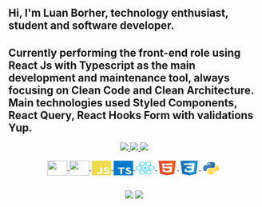 ## Hi, I'm Luan Borher, technology enthusiast, student and software developer. 

## Currently performing the front-end role using React Js with Typescript as the main development and maintenance tool, always focusing on Clean Code and Clean Architecture. Main technologies used Styled Components, React Query, React Hooks Form with validations Yup.

<div align="center">
  <a href="https://github.com/LuanBorher">
  <img height="150em" src="https://github-readme-stats.vercel.app/api?username=LuanBorher&show_icons=true&theme=gotham&include_all_commits=true&count_private=true"/>
  <img height="150em" src="https://github-readme-stats.vercel.app/api/top-langs/?username=LuanBorher&layout=compact&langs_count=7&theme=gotham"/>
  <img height="300em" src="https://github-readme-streak-stats.herokuapp.com/?user=LuanBorher&theme=gotham"/>
</div>
<div align="center" style="display: inline_block"><br>
  <img align="center" height="30" width="40" src="https://cdn.jsdelivr.net/gh/devicons/devicon/icons/cplusplus/cplusplus-original.svg">
  <img align="center" height="30" width="40" src="https://cdn.jsdelivr.net/gh/devicons/devicon/icons/java/java-original-wordmark.svg">
  <img align="center" height="30" width="40" src="https://raw.githubusercontent.com/devicons/devicon/master/icons/javascript/javascript-plain.svg">
  <img align="center" height="30" width="40" src="https://raw.githubusercontent.com/devicons/devicon/master/icons/typescript/typescript-plain.svg">
  <img align="center" height="30" width="40" src="https://raw.githubusercontent.com/devicons/devicon/master/icons/react/react-original.svg">
  <img align="center" height="30" width="40" src="https://raw.githubusercontent.com/devicons/devicon/master/icons/html5/html5-original.svg">
  <img align="center" height="30" width="40" src="https://raw.githubusercontent.com/devicons/devicon/master/icons/css3/css3-original.svg">
  <img align="center" height="30" width="40" src="https://raw.githubusercontent.com/devicons/devicon/master/icons/python/python-original.svg">
</div>

## 
  
<div align="center">
  <a href = "mailto:luanborher@gmail.com"><img src="https://img.shields.io/badge/-Gmail-%23333?style=for-the-badge&logo=gmail&logoColor=white" target="_blank"></a>
  <a href="https://www.linkedin.com/in/luan-viana-656215186" target="_blank"><img src="https://img.shields.io/badge/-LinkedIn-%230077B5?style=for-the-badge&logo=linkedin&logoColor=white" target="_blank"></a> 
</div>

